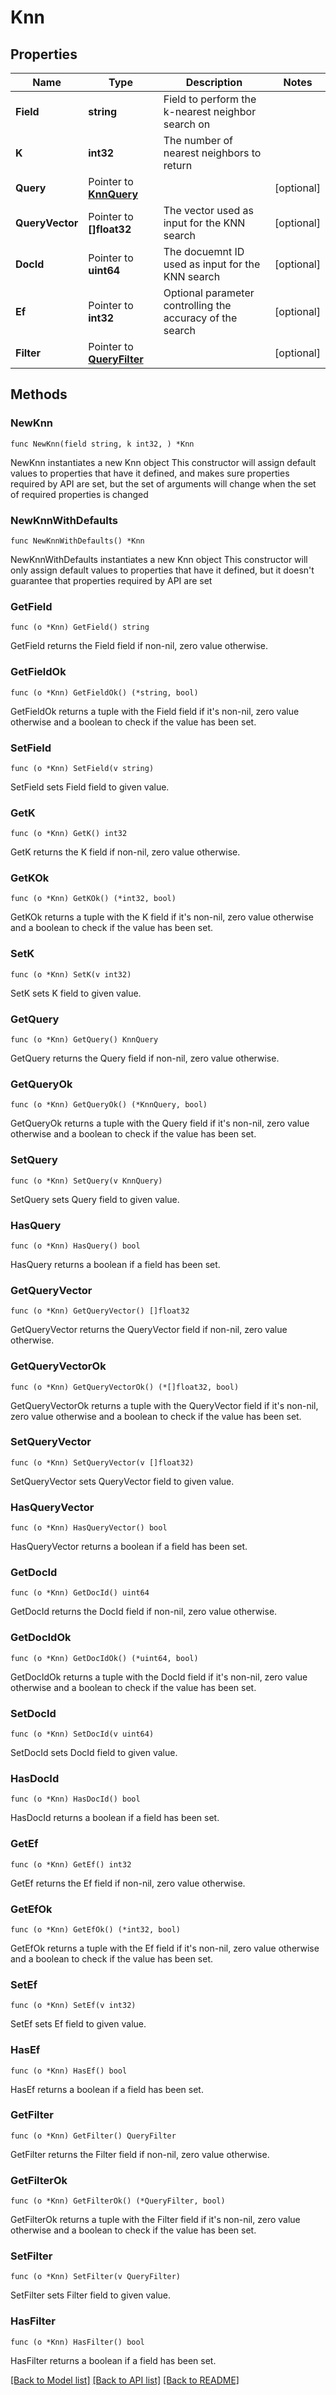 # Knn

## Properties

Name | Type | Description | Notes
------------ | ------------- | ------------- | -------------
**Field** | **string** | Field to perform the k-nearest neighbor search on | 
**K** | **int32** | The number of nearest neighbors to return | 
**Query** | Pointer to [**KnnQuery**](KnnQuery.md) |  | [optional] 
**QueryVector** | Pointer to **[]float32** | The vector used as input for the KNN search | [optional] 
**DocId** | Pointer to **uint64** | The docuemnt ID used as input for the KNN search | [optional]
**Ef** | Pointer to **int32** | Optional parameter controlling the accuracy of the search | [optional] 
**Filter** | Pointer to [**QueryFilter**](QueryFilter.md) |  | [optional] 

## Methods

### NewKnn

`func NewKnn(field string, k int32, ) *Knn`

NewKnn instantiates a new Knn object
This constructor will assign default values to properties that have it defined,
and makes sure properties required by API are set, but the set of arguments
will change when the set of required properties is changed

### NewKnnWithDefaults

`func NewKnnWithDefaults() *Knn`

NewKnnWithDefaults instantiates a new Knn object
This constructor will only assign default values to properties that have it defined,
but it doesn't guarantee that properties required by API are set

### GetField

`func (o *Knn) GetField() string`

GetField returns the Field field if non-nil, zero value otherwise.

### GetFieldOk

`func (o *Knn) GetFieldOk() (*string, bool)`

GetFieldOk returns a tuple with the Field field if it's non-nil, zero value otherwise
and a boolean to check if the value has been set.

### SetField

`func (o *Knn) SetField(v string)`

SetField sets Field field to given value.


### GetK

`func (o *Knn) GetK() int32`

GetK returns the K field if non-nil, zero value otherwise.

### GetKOk

`func (o *Knn) GetKOk() (*int32, bool)`

GetKOk returns a tuple with the K field if it's non-nil, zero value otherwise
and a boolean to check if the value has been set.

### SetK

`func (o *Knn) SetK(v int32)`

SetK sets K field to given value.


### GetQuery

`func (o *Knn) GetQuery() KnnQuery`

GetQuery returns the Query field if non-nil, zero value otherwise.

### GetQueryOk

`func (o *Knn) GetQueryOk() (*KnnQuery, bool)`

GetQueryOk returns a tuple with the Query field if it's non-nil, zero value otherwise
and a boolean to check if the value has been set.

### SetQuery

`func (o *Knn) SetQuery(v KnnQuery)`

SetQuery sets Query field to given value.

### HasQuery

`func (o *Knn) HasQuery() bool`

HasQuery returns a boolean if a field has been set.

### GetQueryVector

`func (o *Knn) GetQueryVector() []float32`

GetQueryVector returns the QueryVector field if non-nil, zero value otherwise.

### GetQueryVectorOk

`func (o *Knn) GetQueryVectorOk() (*[]float32, bool)`

GetQueryVectorOk returns a tuple with the QueryVector field if it's non-nil, zero value otherwise
and a boolean to check if the value has been set.

### SetQueryVector

`func (o *Knn) SetQueryVector(v []float32)`

SetQueryVector sets QueryVector field to given value.

### HasQueryVector

`func (o *Knn) HasQueryVector() bool`

HasQueryVector returns a boolean if a field has been set.

### GetDocId

`func (o *Knn) GetDocId() uint64`

GetDocId returns the DocId field if non-nil, zero value otherwise.

### GetDocIdOk

`func (o *Knn) GetDocIdOk() (*uint64, bool)`

GetDocIdOk returns a tuple with the DocId field if it's non-nil, zero value otherwise
and a boolean to check if the value has been set.

### SetDocId

`func (o *Knn) SetDocId(v uint64)`

SetDocId sets DocId field to given value.

### HasDocId

`func (o *Knn) HasDocId() bool`

HasDocId returns a boolean if a field has been set.

### GetEf

`func (o *Knn) GetEf() int32`

GetEf returns the Ef field if non-nil, zero value otherwise.

### GetEfOk

`func (o *Knn) GetEfOk() (*int32, bool)`

GetEfOk returns a tuple with the Ef field if it's non-nil, zero value otherwise
and a boolean to check if the value has been set.

### SetEf

`func (o *Knn) SetEf(v int32)`

SetEf sets Ef field to given value.

### HasEf

`func (o *Knn) HasEf() bool`

HasEf returns a boolean if a field has been set.

### GetFilter

`func (o *Knn) GetFilter() QueryFilter`

GetFilter returns the Filter field if non-nil, zero value otherwise.

### GetFilterOk

`func (o *Knn) GetFilterOk() (*QueryFilter, bool)`

GetFilterOk returns a tuple with the Filter field if it's non-nil, zero value otherwise
and a boolean to check if the value has been set.

### SetFilter

`func (o *Knn) SetFilter(v QueryFilter)`

SetFilter sets Filter field to given value.

### HasFilter

`func (o *Knn) HasFilter() bool`

HasFilter returns a boolean if a field has been set.


[[Back to Model list]](../README.md#documentation-for-models) [[Back to API list]](../README.md#documentation-for-api-endpoints) [[Back to README]](../README.md)


